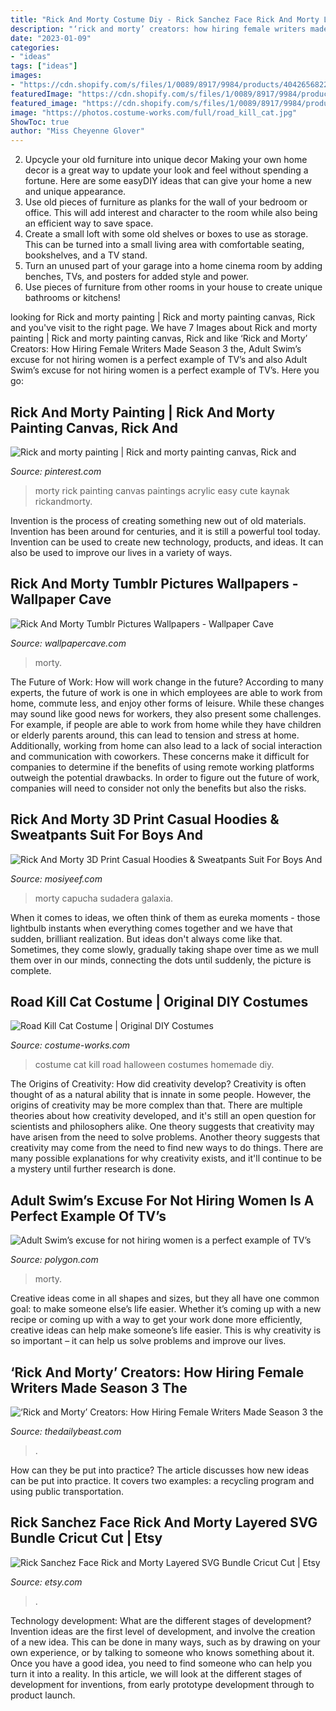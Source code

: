 ```yaml
---
title: "Rick And Morty Costume Diy - Rick Sanchez Face Rick And Morty Layered Svg Bundle Cricut Cut"
description: "‘rick and morty’ creators: how hiring female writers made season 3 the"
date: "2023-01-09"
categories:
- "ideas"
tags: ["ideas"]
images:
- "https://cdn.shopify.com/s/files/1/0089/8917/9984/products/4042656822_2108213833_1024x1024@2x.jpg?v=1571131671"
featuredImage: "https://cdn.shopify.com/s/files/1/0089/8917/9984/products/4042656822_2108213833_1024x1024@2x.jpg?v=1571131671"
featured_image: "https://cdn.shopify.com/s/files/1/0089/8917/9984/products/4042656822_2108213833_1024x1024@2x.jpg?v=1571131671"
image: "https://photos.costume-works.com/full/road_kill_cat.jpg"
ShowToc: true
author: "Miss Cheyenne Glover"
---
```



2. Upcycle your old furniture into unique decor
Making your own home decor is a great way to update your look and feel without spending a fortune. Here are some easyDIY ideas that can give your home a new and unique appearance. 
1. Use old pieces of furniture as planks for the wall of your bedroom or office. This will add interest and character to the room while also being an efficient way to save space.
2. Create a small loft with some old shelves or boxes to use as storage. This can be turned into a small living area with comfortable seating, bookshelves, and a TV stand.
3. Turn an unused part of your garage into a home cinema room by adding benches, TVs, and posters for added style and power.
4. Use pieces of furniture from other rooms in your house to create unique bathrooms or kitchens!

	

		
looking for Rick and morty painting | Rick and morty painting canvas, Rick and you've visit to the right page. We have 7 Images about Rick and morty painting | Rick and morty painting canvas, Rick and like ‘Rick and Morty’ Creators: How Hiring Female Writers Made Season 3 the, Adult Swim’s excuse for not hiring women is a perfect example of TV’s and also Adult Swim’s excuse for not hiring women is a perfect example of TV’s. Here you go:
		
    
## Rick And Morty Painting | Rick And Morty Painting Canvas, Rick And

<img loading=lazy src="https://i.pinimg.com/736x/25/a4/b2/25a4b26cd3e7252a4cb9ca524a85e70c.jpg" onerror="this.onerror=null;this.src='https://tse3.mm.bing.net/th?id=OIP.4smBnAIJrOUvJE8Dj99VOQHaFj&amp;pid=15.1';" alt="Rick and morty painting | Rick and morty painting canvas, Rick and">

_Source: pinterest.com_

>morty rick painting canvas paintings acrylic easy cute kaynak rickandmorty. 

	

Invention is the process of creating something new out of old materials. Invention has been around for centuries, and it is still a powerful tool today. Invention can be used to create new technology, products, and ideas. It can also be used to improve our lives in a variety of ways.

    
## Rick And Morty Tumblr Pictures Wallpapers - Wallpaper Cave

<img loading=lazy src="https://wallpapercave.com/wp/wp6256758.png" onerror="this.onerror=null;this.src='https://tse3.mm.bing.net/th?id=OIP.AaSKGmjyG1ItJemNU14SkAHaLH&amp;pid=15.1';" alt="Rick And Morty Tumblr Pictures Wallpapers - Wallpaper Cave">

_Source: wallpapercave.com_

>morty. 

	

The Future of Work: How will work change in the future?
According to many experts, the future of work is one in which employees are able to work from home, commute less, and enjoy other forms of leisure. While these changes may sound like good news for workers, they also present some challenges. For example, if people are able to work from home while they have children or elderly parents around, this can lead to tension and stress at home. Additionally, working from home can also lead to a lack of social interaction and communication with coworkers. These concerns make it difficult for companies to determine if the benefits of using remote working platforms outweigh the potential drawbacks. In order to figure out the future of work, companies will need to consider not only the benefits but also the risks.

    
## Rick And Morty 3D Print Casual Hoodies &amp; Sweatpants Suit For Boys And

<img loading=lazy src="https://cdn.shopify.com/s/files/1/0089/8917/9984/products/4042656822_2108213833_1024x1024@2x.jpg?v=1571131671" onerror="this.onerror=null;this.src='https://tse4.mm.bing.net/th?id=OIP.lKEL7LOU6pDvbRUY4Xi9NAHaHa&amp;pid=15.1';" alt="Rick And Morty 3D Print Casual Hoodies &amp; Sweatpants Suit For Boys And">

_Source: mosiyeef.com_

>morty capucha sudadera galaxia. 

	

When it comes to ideas, we often think of them as eureka moments - those lightbulb instants when everything comes together and we have that sudden, brilliant realization. But ideas don't always come like that. Sometimes, they come slowly, gradually taking shape over time as we mull them over in our minds, connecting the dots until suddenly, the picture is complete.

    
## Road Kill Cat Costume | Original DIY Costumes

<img loading=lazy src="https://photos.costume-works.com/full/road_kill_cat.jpg" onerror="this.onerror=null;this.src='https://tse4.mm.bing.net/th?id=OIP.3W-vtEkiz_W1i-gvLJ2iWgHaKk&amp;pid=15.1';" alt="Road Kill Cat Costume | Original DIY Costumes">

_Source: costume-works.com_

>costume cat kill road halloween costumes homemade diy. 

	

The Origins of Creativity: How did creativity develop?
Creativity is often thought of as a natural ability that is innate in some people. However, the origins of creativity may be more complex than that. There are multiple theories about how creativity developed, and it's still an open question for scientists and philosophers alike. One theory suggests that creativity may have arisen from the need to solve problems. Another theory suggests that creativity may come from the need to find new ways to do things. There are many possible explanations for why creativity exists, and it'll continue to be a mystery until further research is done.

    
## Adult Swim’s Excuse For Not Hiring Women Is A Perfect Example Of TV’s

<img loading=lazy src="https://cdn.vox-cdn.com/thumbor/lDirjTRKFlAWL1QeRWc2qcasHIM=/1x0:1279x719/1600x900/cdn.vox-cdn.com/uploads/chorus_image/image/51188823/Rick_and_Morty_S1_E1_Pilot.0.0.jpeg" onerror="this.onerror=null;this.src='https://tse3.mm.bing.net/th?id=OIP.HoXji2_0phs-PLWivC8xUAHaEK&amp;pid=15.1';" alt="Adult Swim’s excuse for not hiring women is a perfect example of TV’s">

_Source: polygon.com_

>morty. 

	

Creative ideas come in all shapes and sizes, but they all have one common goal: to make someone else’s life easier. Whether it’s coming up with a new recipe or coming up with a way to get your work done more efficiently, creative ideas can help make someone’s life easier. This is why creativity is so important – it can help us solve problems and improve our lives.

    
## ‘Rick And Morty’ Creators: How Hiring Female Writers Made Season 3 The

<img loading=lazy src="http://img.thedailybeast.com/image/upload/v1501149756/170726-leon-rick-morty-tease2_ko0dug.jpg" onerror="this.onerror=null;this.src='https://tse3.mm.bing.net/th?id=OIP.0cOBTCmOdq8OPOcztKldpAHaEK&amp;pid=15.1';" alt="‘Rick and Morty’ Creators: How Hiring Female Writers Made Season 3 the">

_Source: thedailybeast.com_

>. 

	

How can they be put into practice?
The article discusses how new ideas can be put into practice. It covers two examples: a recycling program and using public transportation.

    
## Rick Sanchez Face Rick And Morty Layered SVG Bundle Cricut Cut | Etsy

<img loading=lazy src="https://i.etsystatic.com/25979812/r/il/b92123/2858394052/il_1588xN.2858394052_hncf.jpg" onerror="this.onerror=null;this.src='https://tse3.mm.bing.net/th?id=OIP.omzDV_C8kY3fGA9i7wqIXwHaHa&amp;pid=15.1';" alt="Rick Sanchez Face Rick and Morty Layered SVG Bundle Cricut Cut | Etsy">

_Source: etsy.com_

>. 

	

Technology development: What are the different stages of development?
Invention ideas are the first level of development, and involve the creation of a new idea. This can be done in many ways, such as by drawing on your own experience, or by talking to someone who knows something about it. Once you have a good idea, you need to find someone who can help you turn it into a reality. In this article, we will look at the different stages of development for inventions, from early prototype development through to product launch.

